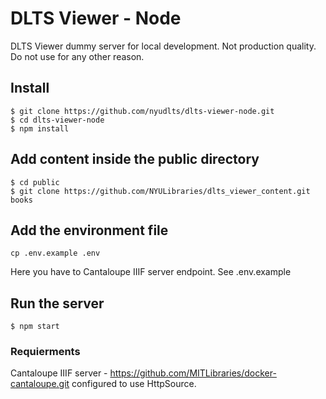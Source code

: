 # DLTS Viewer - Node

DLTS Viewer dummy server for local development. Not production quality. Do not use for any other reason.

## Install 

``` 
$ git clone https://github.com/nyudlts/dlts-viewer-node.git
$ cd dlts-viewer-node
$ npm install
```

## Add content inside the public directory

``` 
$ cd public
$ git clone https://github.com/NYULibraries/dlts_viewer_content.git books
```

## Add the environment file

``` 
cp .env.example .env
```

Here you have to Cantaloupe IIIF server endpoint. See .env.example

## Run the server
```
$ npm start
```

### Requierments 

Cantaloupe IIIF server - https://github.com/MITLibraries/docker-cantaloupe.git configured to use HttpSource.
